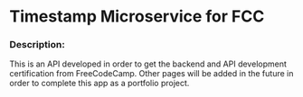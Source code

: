 # Timestamp Microservice for FCC
### Description:
This is an API developed in order to get the backend and API development certification from FreeCodeCamp.
Other pages will be added in the future in order to complete this app as a portfolio project.
